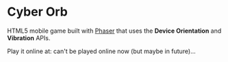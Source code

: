 # Cyber Orb

HTML5 mobile game built with [Phaser](http://phaser.io/) that uses the **Device Orientation** and **Vibration** APIs.

Play it online at: can't be played online now (but maybe in future)...
